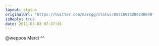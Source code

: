 ```yaml
---
layout: status
originalUrl: 'https://twitter.com/marcgg/status/65318933200240640'
isReply: true
date: 2011-05-03 07:37:01
---
```


@weppos Merci ^^
